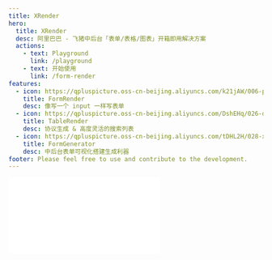 ```yaml
---
title: XRender
hero:
  title: XRender
  desc: 阿里巴巴 - 飞猪中后台「表单/表格/图表」开箱即用解决方案
  actions:
    - text: Playground
      link: /playground
    - text: 开始使用
      link: /form-render
features:
  - icon: https://qpluspicture.oss-cn-beijing.aliyuncs.com/k21jAW/006-parade-5.png
    title: FormRender
    desc: 像写一个 input 一样写表单
  - icon: https://qpluspicture.oss-cn-beijing.aliyuncs.com/DshEHq/026-drum-1.png
    title: TableRender
    desc: 协议生成 & 高度灵活的搜索列表
  - icon: https://qpluspicture.oss-cn-beijing.aliyuncs.com/tDHL2H/028-xylophone.png
    title: FormGenerator
    desc: 中后台表单可视化搭建生成利器
footer: Please feel free to use and contribute to the development.
---
```


<embed src="../README.md#L33-L185"></embed>
